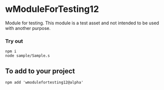 # wModuleForTesting12

Module for testing. This module is a test asset and not intended to be used with another purpose.

### Try out

```
npm i
node sample/Sample.s
```

## To add to your project
```
npm add 'wmodulefortesting12@alpha'
```

